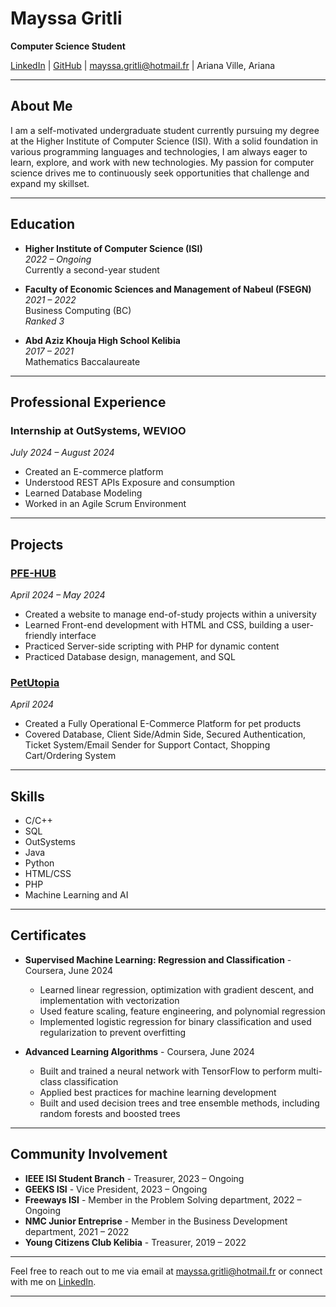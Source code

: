 # Mayssa Gritli

**Computer Science Student**

[LinkedIn](https://linkedin.com/in/Mayssa-Gritli) | [GitHub](https://github.com/mayssagritli) | mayssa.gritli@hotmail.fr | Ariana Ville, Ariana

---

## About Me

I am a self-motivated undergraduate student currently pursuing my degree at the Higher Institute of Computer Science (ISI). With a solid foundation in various programming languages and technologies, I am always eager to learn, explore, and work with new technologies. My passion for computer science drives me to continuously seek opportunities that challenge and expand my skillset.

---

## Education

- **Higher Institute of Computer Science (ISI)**  
  *2022 – Ongoing*  
  Currently a second-year student

- **Faculty of Economic Sciences and Management of Nabeul (FSEGN)**  
  *2021 – 2022*  
  Business Computing (BC)  
  *Ranked 3*

- **Abd Aziz Khouja High School Kelibia**  
  *2017 – 2021*  
  Mathematics Baccalaureate

---

## Professional Experience

### Internship at OutSystems, WEVIOO
*July 2024 – August 2024*

- Created an E-commerce platform
- Understood REST APIs Exposure and consumption
- Learned Database Modeling
- Worked in an Agile Scrum Environment

---

## Projects

### [PFE-HUB](https://github.com/mayssagritli/PFE-HUB)
*April 2024 – May 2024*

- Created a website to manage end-of-study projects within a university
- Learned Front-end development with HTML and CSS, building a user-friendly interface
- Practiced Server-side scripting with PHP for dynamic content
- Practiced Database design, management, and SQL

### [PetUtopia](https://github.com/mayssagritli/PetUtopia)
*April 2024*

- Created a Fully Operational E-Commerce Platform for pet products
- Covered Database, Client Side/Admin Side, Secured Authentication, Ticket System/Email Sender for Support Contact, Shopping Cart/Ordering System

---

## Skills

- C/C++
- SQL
- OutSystems
- Java
- Python
- HTML/CSS
- PHP
- Machine Learning and AI

---

## Certificates

- **Supervised Machine Learning: Regression and Classification** - Coursera, June 2024
  - Learned linear regression, optimization with gradient descent, and implementation with vectorization
  - Used feature scaling, feature engineering, and polynomial regression
  - Implemented logistic regression for binary classification and used regularization to prevent overfitting

- **Advanced Learning Algorithms** - Coursera, June 2024
  - Built and trained a neural network with TensorFlow to perform multi-class classification
  - Applied best practices for machine learning development
  - Built and used decision trees and tree ensemble methods, including random forests and boosted trees

---

## Community Involvement

- **IEEE ISI Student Branch** - Treasurer, 2023 – Ongoing
- **GEEKS ISI** - Vice President, 2023 – Ongoing
- **Freeways ISI** - Member in the Problem Solving department, 2022 – Ongoing
- **NMC Junior Entreprise** - Member in the Business Development department, 2021 – 2022
- **Young Citizens Club Kelibia** - Treasurer, 2019 – 2022

---

Feel free to reach out to me via email at [mayssa.gritli@hotmail.fr](mailto:mayssa.gritli@hotmail.fr) or connect with me on [LinkedIn](https://linkedin.com/in/Mayssa-Gritli).

---
